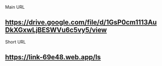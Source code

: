Main URL
## https://drive.google.com/file/d/1GsP0cm1113AuDkXGxwLjBESWVu6c5vy5/view

Short URL
## https://link-69e48.web.app/ls
